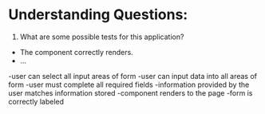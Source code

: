 # Understanding Questions:
1. What are some possible tests for this application?
* The component correctly renders.
* ...

-user can select all input areas of form
-user can input data into all areas of form
-user must complete all required fields
-information provided by the user matches information stored
-component renders to the page
-form is correctly labeled